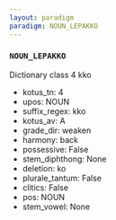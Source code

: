 ```yaml
---
layout: paradigm
paradigm: NOUN_LEPAKKO
---
```

### ` NOUN_LEPAKKO `

Dictionary class 4 kko
* kotus_tn: 4
* upos: NOUN
* suffix_regex: kko
* kotus_av: A
* grade_dir: weaken
* harmony: back
* possessive: False
* stem_diphthong: None
* deletion: ko
* plurale_tantum: False
* clitics: False
* pos: NOUN
* stem_vowel: None
